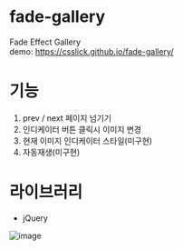 # fade-gallery
Fade Effect Gallery  
demo: https://csslick.github.io/fade-gallery/

# 기능
1. prev / next 페이지 넘기기
2. 인디케이터 버튼 클릭시 이미지 변경
3. 현재 이미지 인디케이터 스타일(미구현)
4. 자동재생(미구현)

# 라이브러리
- jQuery

![image](https://user-images.githubusercontent.com/24298382/176373298-111b6eaa-ba28-4c00-bd16-464348dded82.png)
